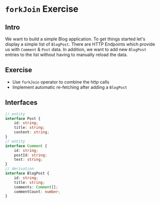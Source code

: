 # `forkJoin` Exercise

## Intro

We want to build a simple Blog application. 
To get things started let's display a simple list of `BlogPost`.
There are HTTP Endpoints which provide us with `Comment` & `Post` data.
In addition, we want to add new `BlogPost` entries to the list without having to manually reload the data.
 
## Exercise

- Use `forkJoin` operator to combine the http calls
- Implement automatic re-fetching after adding a `BlogPost`
  

## Interfaces

```Typescript
// entity
interface Post {
    id: string;
    title: string;
    content: string;
}
// entity
interface Comment {
    id: string;
    postId: string;
    text: string;
}
// derivation
interface BlogPost { 
    id: string;
    title: string;
    comments: Comment[];
    commentCount: number;
}
```
